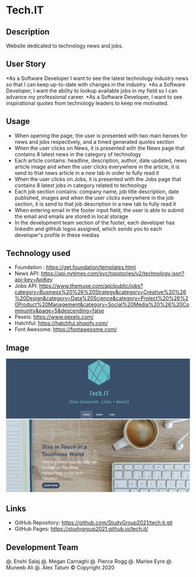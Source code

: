 # Tech.IT

## Description 
Website dedicated to technology news and jobs.

## User Story
*As a Software Developer I want to see the latest technology industry news so that I can keep up-to-date with changes in the industry.
*As a Software Developer, I want the ability to lookup available jobs in my field so I can advance my professional career.
*As a Software Developer, I want to see inspirational quotes from technology leaders to keep me motivated.

## Usage
* When opening the page, the user is presented with two main heroes for news and jobs respectively, and a timed generated quotes section
* When the user clicks on News, it is presented with the News page that contains 8 latest news in the category of technology
* Each article contains: headline, description, author, date updated, news article image and when the user clicks everywhere in the article, it is send to that news article in a new tab in order to fully read it
* When the user clicks on Jobs, it is presented with the Jobs page that contains 8 latest jobs in category related to technology
* Each job section contains: company name, job title description, date published, images and when the user clicks everywhere in the job section, it is send to that job description in a new tab to fully read it
* When entering email in the footer input field, the user is able to submit the email and emails are stored in local storage
* In the development team section of the footer, each developer has linkedIn and gitHub logos assigned, which sends you to each developer's profile in these medias

## Technology used
* Foundation : https://get.foundation/templates.html
* News API: https://api.nytimes.com/svc/topstories/v2/technology.json?api-key=ApiKey
* Jobs API: https://www.themuse.com/api/public/jobs?category=Business%20%26%20Strategy&category=Creative%20%26%20Design&category=Data%20Science&category=Project%20%26%20Product%20Management&category=Social%20Media%20%26%20Community&page=5&descending=false
* Pexels: https://www.pexels.com/
* Hatchful: https://hatchful.shopify.com/
* Font Awesome: https://fontawesome.com/
       
## Image
![Tech.ITScreenshot](Tech.ITScreenshot.png)

## Links
* GitHub Repository: https://github.com/StudyGroup2021/tech.it.git
* GitHub Pages: https://studygroup2021.github.io/tech.it/

## Development Team
@. Enxhi Salaj
@. Megan Carnaghi
@. Pierce Rogg
@. Marlee Eyre
@. Muneeb Ali
@. Alex Tatum
 © Copyright 2020
